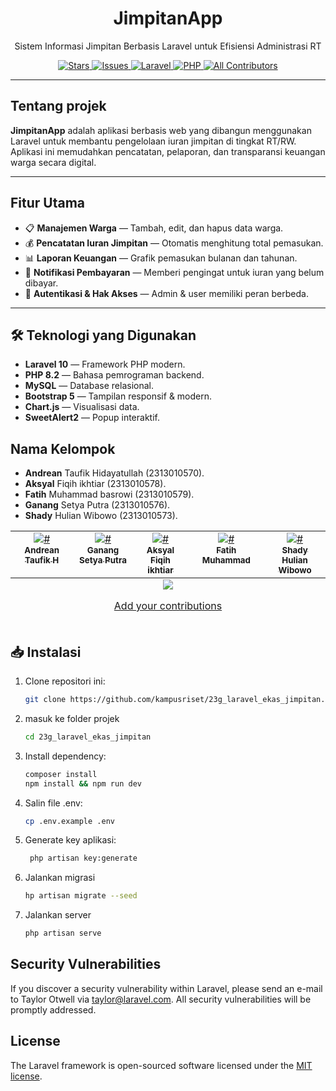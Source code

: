 

<h1 align="center">JimpitanApp</h1>
<p align="center">
  Sistem Informasi Jimpitan Berbasis Laravel untuk Efisiensi Administrasi RT
</p>

<p align="center">
  <a href="https://github.com/kampusriset/23g_laravel_ekas_jimpitan/stargazers">
    <img src="https://img.shields.io/github/stars/kampusriset/23g_laravel_ekas_jimpitan?style=flat-square" alt="Stars">
  </a>
  <a href="https://github.com/kampusriset/23g_laravel_ekas_jimpitan/issues">
    <img src="https://img.shields.io/github/issues/kampusriset/23g_laravel_ekas_jimpitan?style=flat-square" alt="Issues">
  </a>
  <a href="https://github.com/laravel/laravel">
    <img src="https://img.shields.io/badge/Laravel-Framework-red?style=flat-square&logo=laravel" alt="Laravel">
  </a>
  <a href="#">
    <img src="https://img.shields.io/badge/PHP-8.3-blue?style=flat-square&logo=php" alt="PHP">
  </a>
  <a href="#contributors-">
    <img src="https://img.shields.io/badge/all_contributors-5-orange.svg?style=flat-square" alt="All Contributors">
  </a>
</p>


---



## Tentang projek

**JimpitanApp** adalah aplikasi berbasis web yang dibangun menggunakan Laravel untuk membantu pengelolaan iuran jimpitan di tingkat RT/RW.  
Aplikasi ini memudahkan pencatatan, pelaporan, dan transparansi keuangan warga secara digital.

---

## Fitur Utama

- 📋 **Manajemen Warga** — Tambah, edit, dan hapus data warga.
- 💰 **Pencatatan Iuran Jimpitan** — Otomatis menghitung total pemasukan.
- 📊 **Laporan Keuangan** — Grafik pemasukan bulanan dan tahunan.
- 🔔 **Notifikasi Pembayaran** — Memberi pengingat untuk iuran yang belum dibayar.
- 🔐 **Autentikasi & Hak Akses** — Admin & user memiliki peran berbeda.

---

## 🛠️ Teknologi yang Digunakan

- **Laravel 10** — Framework PHP modern.
- **PHP 8.2** — Bahasa pemrograman backend.
- **MySQL** — Database relasional.
- **Bootstrap 5** — Tampilan responsif & modern.
- **Chart.js** — Visualisasi data.
- **SweetAlert2** — Popup interaktif.
  
## Nama Kelompok

- **Andrean** Taufik Hidayatullah (2313010570).
- **Aksyal** Fiqih ikhtiar (2313010578).
- **Fatih** Muhammad basrowi (2313010579).
- **Ganang** Setya Putra (2313010576).
- **Shady** Hulian Wibowo (2313010573).


<table>

<tbody>

<tr>

<td  align="center"  valign="top"  width="7%"><a  href="#"><img  src="https://github.com/andreantaufikh.png"  alt="#"/><br  /><sub><b>Andrean Taufik H</b></sub></a><br  /><a  href="#"    <a  href="#"    <a  href="#"  </a></td>

<td  align="center"  valign="top"  width="7%"><a  href="#"><img  src="https://github.com/Gansputra.png"  alt="#"/><br  /><sub><b>Ganang Setya Putra</b></sub></a><br  /><a  href="#d"    <a  href="#"    <a  href="#"  </a></td>

<td  align="center"  valign="top"  width="7%"><a  href="#"><img  src="https://github.com/akslzero.png"  alt="#"/><br  /><sub><b>Aksyal Fiqih ikhtiar</b></sub></a><br  /><a  href="#" <a  href="#"   <a  href="#"  </a></td>

<td  align="center"  valign="top"  width="7%"><a  href="#"><img  src="https://github.com/RaizelF.png"  alt="#"/><br  /><sub><b>Fatih Muhammad</b></sub></a><br  /><a  href="#"    <a  href="#"   <a  href="#"  </a></td>
<td  align="center"  valign="top"  width="7%"><a  href="#"><img  src="https://github.com/Hulian573.png"  alt="#"/><br  /><sub><b>Shady Hulian Wibowo</b></sub></a><br  /><a  href="#"    <a  href="#"   <a  href="#"  </a></td>

</tr>

</tbody>

<tfoot>

<tr>

<td  align="center"  size="13px"  colspan="7">

<img  src="https://raw.githubusercontent.com/all-contributors/all-contributors-cli/1b8533af435da9854653492b1327a23a4dbd0a10/assets/logo-small.svg">

<a  href="https://all-contributors.js.org/docs/en/bot/usage">Add your contributions</a>

</img>

</td>

</tr>

</tfoot>

</table>

  

<!-- markdownlint-restore -->

<!-- prettier-ignore-end -->

  

<!-- ALL-CONTRIBUTORS-LIST:END -->

## 📥 Instalasi

1. Clone repositori ini:
   ```bash
   git clone https://github.com/kampusriset/23g_laravel_ekas_jimpitan.git
2. masuk ke folder projek
   ```bash
   cd 23g_laravel_ekas_jimpitan
3. Install dependency:
   ```bash
   composer install
   npm install && npm run dev
4. Salin file .env:
   ```bash
   cp .env.example .env
5. Generate key aplikasi:
   ```bash
    php artisan key:generate
6. Jalankan migrasi
   ```bash
   hp artisan migrate --seed
7. Jalankan server
   ```bash
   php artisan serve

## Security Vulnerabilities

If you discover a security vulnerability within Laravel, please send an e-mail to Taylor Otwell via [taylor@laravel.com](mailto:taylor@laravel.com). All security vulnerabilities will be promptly addressed.

## License

The Laravel framework is open-sourced software licensed under the [MIT license](https://opensource.org/licenses/MIT).
